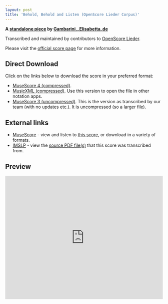 ```yaml
---
layout: post
title: 'Behold, Behold and Listen (OpenScore Lieder Corpus)'
---
```


__A [standalone piece](https://fourscoreandmore.org/openscore/lieder/Gambarini,_Elisabetta_de/_/) by [Gambarini,_Elisabetta_de](https://fourscoreandmore.org/openscore/lieder/Gambarini,_Elisabetta_de)__

Transcribed and maintained by contributors to [OpenScore Lieder].

Please visit the [official score page] for more information.

[official score page]: https://musescore.com/openscore-lieder-corpus/scores/6604420
[OpenScore Lieder]: https://musescore.com/openscore-lieder-corpus

## Direct Download

Click on the links below to download the score in your preferred format:
- [MuseScore 4 (compressed)](https://fourscoreandmore.org/openscore/lieder/Gambarini,_Elisabetta_de/_/Behold,_Behold_and_Listen.mscz).
- [MusicXML (compressed)](https://fourscoreandmore.org/openscore/lieder/Gambarini,_Elisabetta_de/_/Behold,_Behold_and_Listen.mxl). Use this version to open the file in other notation apps.
- [MuseScore 3 (uncompressed)](https://raw.githubusercontent.com/OpenScore/Lieder/refs/heads/main/scores/Gambarini,_Elisabetta_de/_/Behold,_Behold_and_Listen/lc6604420.mscx). This is the version as transcribed by our team (with no updates etc.). It is uncompressed (so a larger file).

## External links

- [MuseScore] - view and listen to [this score][MuseScore], or download in a variety of formats.
- [IMSLP] - view the [source PDF file(s)][IMSLP] that this score was transcribed from.

[MuseScore]: https://musescore.com/score/6604420
[IMSLP]: https://imslp.org/wiki/Special:ReverseLookup/535387

## Preview

<iframe width="100%" height="394" src="https://musescore.com/openscore-lieder-corpus/scores/6604420/embed" frameborder="0" allowfullscreen allow="autoplay; fullscreen"></iframe>
